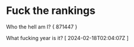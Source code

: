 # Fuck the rankings

Who the hell am I?
{ 871447 }

What fucking year is it?
[ 2024-02-18T02:04:07Z ]
